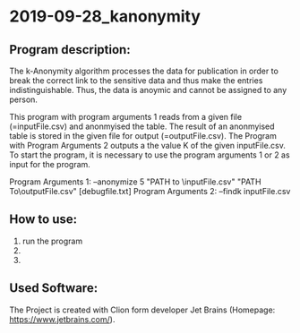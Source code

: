 # 2019-09-28_kanonymity

## Program description:
The k-Anonymity algorithm processes the data for publication in order to break the correct link to the sensitive data and thus make the entries indistinguishable. Thus, the data is anoymic and cannot be assigned to any person.

This program with program arguments 1 reads from a given file (=inputFile.csv) and anonmyised the table. The result of an anonmyised table is stored in the given file for output (=outputFile.csv). The Program with Program Arguments 2 outputs a the value K of the given inputFile.csv. To start the program, it is necessary to use the program arguments 1 or 2 as input for the program.

Program Arguments 1: –anonymize 5 "PATH to \inputFile.csv" "PATH To\outputFile.csv" [debugfile.txt]
Program Arguments 2: –findk inputFile.csv

## How to use:
1. run the program
2.
3.

## Used Software:
The Project is created with Clion form developer Jet Brains (Homepage: https://www.jetbrains.com/).

